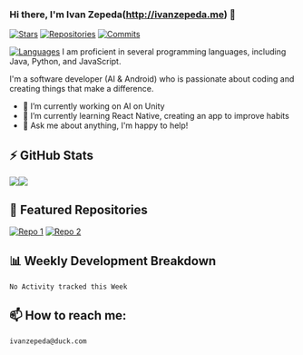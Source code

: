 <!--
**ijzepeda-LC/ijzepeda-LC** is a ✨ _special_ ✨ repository because its `README.md` (this file) appears on your GitHub profile.

Here are some ideas to get you started:

- 🔭 I’m currently working on ...
- 🌱 I’m currently learning ...
- 👯 I’m looking to collaborate on ...
- 🤔 I’m looking for help with ...
- 💬 Ask me about ...
- 📫 How to reach me: ...
- 😄 Pronouns: ...
- ⚡ Fun fact: ...
-->
### Hi there, I'm Ivan Zepeda(http://ivanzepeda.me) 👋
[![Stars](https://img.shields.io/github/stars/<your-username>?style=social)](https://github.com/ijzepeda-LC)
[![Repositories](https://img.shields.io/badge/dynamic/json?color=green&label=Repositories&query=$.public_repos&url=https://api.github.com/users/ijzepeda-LC)](https://github.com/ijzepeda-LC)
[![Commits](https://img.shields.io/badge/dynamic/json?color=blue&label=Commits&query=$.public_gists&url=https://api.github.com/users/ijzepeda-LC)](https://github.com/ijzepeda-LC)
<!-- [![Languages](https://img.shields.io/github/languages/count/ijzepeda-LC/README-template)](https://github.com/ijzepeda-LC/README-template) -->
[![Languages](https://img.shields.io/github/languages/count/ijzepeda-LC/README-template)](https://github.com/ijzepeda-LC/README-template) I am proficient in several programming languages, including Java, Python, and JavaScript.

I'm a software developer (AI & Android) who is passionate about coding and creating things that make a difference. 

- 🔭 I’m currently working on AI on Unity 
- 🌱 I’m currently learning React Native, creating an app to improve habits
- 💬 Ask me about anything, I'm happy to help!

## ⚡ GitHub Stats

<!-- ![Your Name's GitHub stats](https://github-readme-stats.vercel.app/api?username=ijzepeda-LC&show_icons=true&theme=radical)
[![Top Langs](https://github-readme-stats.vercel.app/api/top-langs/?username=ijzepeda-LC&layout=compact)](https://github.com/ijzepeda-LC)
 -->
<div style="display:flex;">
  <a href="https://github.com/ijzepeda-LC/repo1">
    <img align="center" src="https://github-readme-stats.vercel.app/api?username=ijzepeda-LC&show_icons=true&theme=radical" />
  </a>
  <a href="https://github.com/ijzepeda-LC/repo2">
    <img align="center" src="https://github-readme-stats.vercel.app/api/top-langs/?username=ijzepeda-LC&layout=compact" />
  </a>
</div>

## 🌟 Featured Repositories

[![Repo 1](https://github-readme-stats.vercel.app/api/pin/?username=ijzepeda-LC&repo=hackathon)](https://github.com/ijzepeda-LC/hackathon)
[![Repo 2](https://github-readme-stats.vercel.app/api/pin/?username=ijzepeda-LC&repo=Pixel_Heist)](https://github.com/ijzepeda-LC/Pixel_Heist)

## 📊 Weekly Development Breakdown

<!--START_SECTION:waka-->
```text
No Activity tracked this Week
```

## 📫 How to reach me: 
```ivanzepeda@duck.com```
 
